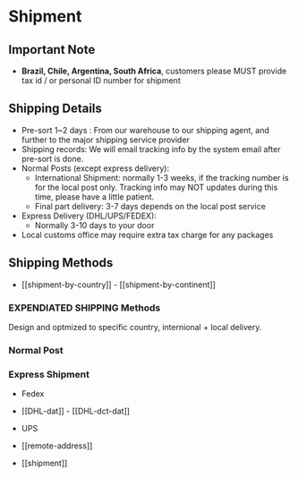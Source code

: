 
# Shipment 

## Important Note 

- **Brazil, Chile, Argentina, South Africa**, customers please MUST provide tax id / or personal ID number for shipment 

## Shipping Details 


- Pre-sort 1~2 days : From our warehouse to our shipping agent, and further to the major shipping service provider
- Shipping records: We will email tracking info by the system email after pre-sort is done. 
- Normal Posts (except express delivery):
  - International Shipment: normally 1-3 weeks, if the tracking number is for the local post only. Tracking info may NOT updates during this time, please have a little patient.
  - Final part delivery: 3-7 days depends on the local post service
- Express Delivery (DHL/UPS/FEDEX):
  - Normally 3-10 days to your door
- Local customs office may require extra tax charge for any packages


## Shipping Methods 

- [[shipment-by-country]] - [[shipment-by-continent]]

### EXPENDIATED SHIPPING Methods
Design and optmized to specific country, internional + local delivery.

### Normal Post 

### Express Shipment 

- Fedex
- [[DHL-dat]] - [[DHL-dct-dat]]
- UPS

- [[remote-address]]


- [[shipment]]

